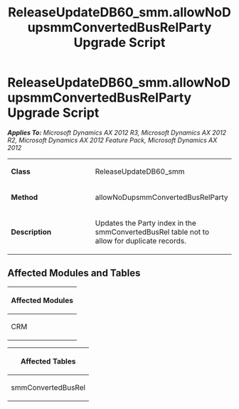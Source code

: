 ﻿---
title: ReleaseUpdateDB60_smm.allowNoDupsmmConvertedBusRelParty Upgrade Script
TOCTitle: ReleaseUpdateDB60_smm.allowNoDupsmmConvertedBusRelParty Upgrade Script
ms:assetid: 3471a255-a8d2-ee37-728b-e1cc7dda412a
ms:mtpsurl: https://msdn.microsoft.com/en-us/library/JJ685131(v=AX.60)
ms:contentKeyID: 49707585
ms.date: 05/18/2015
mtps_version: v=AX.60
---

# ReleaseUpdateDB60\_smm.allowNoDupsmmConvertedBusRelParty Upgrade Script 


_**Applies To:** Microsoft Dynamics AX 2012 R3, Microsoft Dynamics AX 2012 R2, Microsoft Dynamics AX 2012 Feature Pack, Microsoft Dynamics AX 2012_

<table>
<colgroup>
<col style="width: 50%" />
<col style="width: 50%" />
</colgroup>
<tbody>
<tr class="odd">
<td><p><strong>Class</strong></p></td>
<td><p>ReleaseUpdateDB60_smm</p></td>
</tr>
<tr class="even">
<td><p><strong>Method</strong></p></td>
<td><p>allowNoDupsmmConvertedBusRelParty</p></td>
</tr>
<tr class="odd">
<td><p><strong>Description</strong></p></td>
<td><p>Updates the Party index in the smmConvertedBusRel table not to allow for duplicate records.</p></td>
</tr>
</tbody>
</table>


## Affected Modules and Tables

<table>
<colgroup>
<col style="width: 100%" />
</colgroup>
<thead>
<tr class="header">
<th><p>Affected Modules</p></th>
</tr>
</thead>
<tbody>
<tr class="odd">
<td><p>CRM</p></td>
</tr>
</tbody>
</table>


<table>
<colgroup>
<col style="width: 100%" />
</colgroup>
<thead>
<tr class="header">
<th><p>Affected Tables</p></th>
</tr>
</thead>
<tbody>
<tr class="odd">
<td><p>smmConvertedBusRel</p></td>
</tr>
</tbody>
</table>

  


